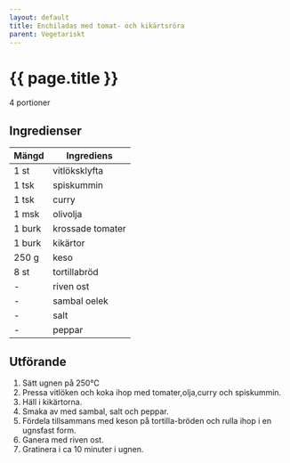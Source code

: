 ```yaml
---
layout: default
title: Enchiladas med tomat- och kikärtsröra
parent: Vegetariskt
---
```


# {{ page.title }}

4 portioner

## Ingredienser

Mängd|Ingrediens
------------ | -------------
1 st|vitlöksklyfta
1 tsk|spiskummin
1 tsk|curry
1 msk|olivolja
1 burk|krossade tomater
1 burk|kikärtor
250 g|keso
8 st|tortillabröd
\-|riven ost
\-|sambal oelek
\-|salt
\-|peppar



## Utförande
1. Sätt ugnen på 250℃
1. Pressa vitlöken och koka ihop med tomater,olja,curry och spiskummin.
2. Häll i kikärtorna.
3. Smaka av med sambal, salt och peppar.
4. Fördela tillsammans med keson på tortilla-bröden och rulla ihop i en ugnsfast form.
5. Ganera med riven ost.
6. Gratinera i ca 10 minuter i ugnen.
